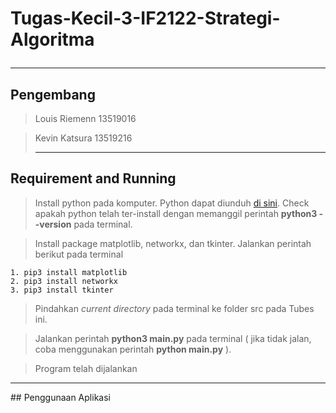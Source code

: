 # Tugas-Kecil-3-IF2122-Strategi-Algoritma <hr>
## Pengembang
> Louis Riemenn 13519016

> Kevin Katsura 13519216 <hr>

## Requirement and Running
> Install python pada komputer. Python dapat diunduh [di sini](https://www.python.org/). Check apakah python telah ter-install dengan memanggil perintah **python3 --version** pada terminal.

> Install package matplotlib, networkx, dan tkinter. Jalankan perintah berikut pada terminal

    1. pip3 install matplotlib
    2. pip3 install networkx
    3. pip3 install tkinter

> Pindahkan *current directory* pada terminal ke folder src pada Tubes ini.

> Jalankan perintah **python3 main.py** pada terminal ( jika tidak jalan, coba menggunakan perintah **python main.py** ).

> Program telah dijalankan

<hr>
## Penggunaan Aplikasi
